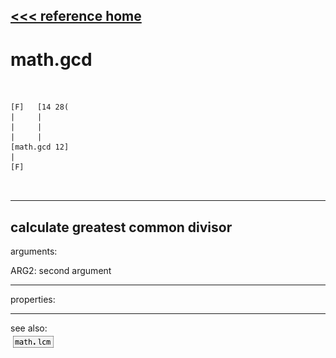 [<<< reference home](ceammc_lib.md)
---

# math.gcd

```


[F]   [14 28(
|     |
|     |
|     |
[math.gcd 12]
|
[F]

            
```
---
calculate greatest common divisor
---
arguments:

ARG2: second argument<br>

---
properties:


---
see also:<br>
[![math.lcm](img/object_math.lcm.png)](math.lcm.md)
